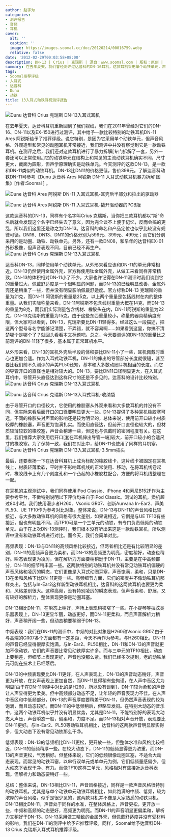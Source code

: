 ```yaml
---
author: 赵宇为
categories:
- 测评报告
- 音频
- 耳机
cover:
  alt: ''
  caption: ''
  image: https://images.soomal.cc/doc/20120214/00016759.webp
  relative: false
date: '2012-02-29T00:03:58+08:00'
description: DN-13 | Crius | 克瑞斯 | 源自：www.soomal.com | 版权：原创 |  平均/总评分：09.93/149
summary: 在去年夏天，我们曾经测评过达音科的DN-16耳机，这款耳机采用单个动铁单元，声音却和动圈耳机更为相似，我们测评中并没有察觉到它是一款动铁耳机。我们还对这款耳机进行了暴力拆解，发现动铁单元的不同。今天测评的DN-13同样是一款动铁耳机，价格比DN-11更低，目前售价399元……
tags:
- Soomal推荐评级
- 入耳式
- 达音科
- Dunu
- 动铁
title: 13入耳式动铁耳机测评报告
---
```


![Dunu 达音科 Crius 克瑞斯 DN-13入耳式耳机](https://images.soomal.cc/doc/20120214/00016757.webp)



在去年夏天，达音科耳机重新回到了我们视线，我们在2011年曾经对它们的DN-16、DN-11以及EX-150进行过测评，其中给予一款比较特别的动铁耳机DN-11 Ares 阿锐斯给予了推荐评级。说它特别，是因为它采用单个动铁单元，但声音风格、外观造型和常见的动圈耳机非常接近，我们测评中并没有察觉到它是一款动铁耳机。在测评之后，我们还对这款耳机进行了暴力拆解[专门拆解了一套，另外一套还可以正常使用。]它的动铁单元在结构上和常见的主流动铁耳机确实不同，尺寸更大，截面为圆形，但声学原理确实是动铁单元。今天测评的这款DN-13，是一款和DN-11类似的动铁耳机。DN-13比DN11的价格更低，售价399元。了解达音科动铁DN-11可参考《Dunu 达音科 Ares 阿锐斯 DN-11 入耳式动铁耳机暴力拆解 图集》[作者:Soomal ]
。


![Dune 达音科 Ares 阿锐斯 DN-11 入耳式耳机-耳壳后半部分和拉出的驱动器](https://images.soomal.cc/doc/20110804/00012532.webp)




![Dune 达音科 Ares 阿锐斯 DN-11 入耳式耳机-撬开驱动器的PCB版](https://images.soomal.cc/doc/20110804/00012534.webp)




这款达音科的DN-13，同样有个名字叫Crius 克瑞斯，当你把三款耳机都以“斯”命名后就会发现这个名字已经失去了意义，因为完全谈不上便于记忆，反而会搞的更乱，所以我们这里还是称之为DN-13。达音科的命名和产品定位也似乎比较没有规律可循。DN16、DN13、DN11的价格分别为599元、399元、499元；而它们分别采用的是动圈、动铁、动铁单元。另外，还有一款DN08，和早年的达音科EX-01外形极像，但声音表现不同，目前已经不再生产。
![Dunu 达音科 Crius 克瑞斯 DN-13入耳式耳机](https://images.soomal.cc/doc/20120214/00016758.webp)




达音科DN-13，同样使用单个动铁单元，从外形来看应该和DN-11的单元非常相近。DN-13仍然使用金属外壳，官方称使用钛金属外壳，从做工来看同样非常精致。DN-13的体积相对DN-11小了不少，大家也许记得在DN-11测评时我们谈到它的重量过大，佩戴舒适度是一个很明显的问题，而DN-13的已经明显改善，金属外壳还是稍重了一些，但并没有明显影响佩戴舒适度。官方标称DN-13 克瑞斯的重量为21克，而DN-11 阿锐斯的重量是25克，以上两个重量是包括线材在内的整体重量。从我们实际称量来看，DN-11阿锐斯不包含线材重量大概在14克，而DN-13的重量为8克，而我们实际测量包含线材、橡胶头在内，DN-11阿锐斯的重量为22克，DN-13克瑞斯的重量为15克。由于这些东西重量较小，称量的器具精确度有限，但大家可以看到，DN-13，克瑞斯要比DN-11轻得多。经过这么一段描述，把这两个型号与名字能够记清楚，不弄错，就不容易啊……如果看到这里，你搞不清楚哪个是哪个了？就回头看看本文标题吧。总之，今天要测评的DN-13的重量比之前测评的DN-11轻了很多，基本属于正常耳机水平。

从外形来看，DN-13的耳机外壳后半段的体积要比DN-11小了一些，耳机佩戴时重心也更加合适。作为入耳式动铁耳机，DN-11的伸出的导管部分长度就很短，甚至要比我们前不久测评的声美PL50还短，基本和大多数动圈耳机相当的长度。而它的导管开口的直径也是相对较大的。DN-13，要比DN11口径明显更大，在入耳式耳机中，导管开头直径达到这样尺寸的还是不多见的。达音科的设计比较特别。
![Dunu 达音科 Crius 克瑞斯 DN-13入耳式耳机](https://images.soomal.cc/doc/20120214/00016759.webp)




![Dunu 达音科 Crius 克瑞斯 DN-13入耳式耳机-收纳袋](https://images.soomal.cc/doc/20120214/00016763.webp)




由于导管开口的口径较大，它使用的橡胶塞从外观来看和大多数耳机的并没有不同，但实际来看后面开口的口径要明显更大一些。DN-13提供了多种耳机橡胶塞可选，不同的橡胶头对声音的影响还是较为明显的，总体来说，使用前开口较小材质较厚的橡胶塞，声音更为饱满扎实。而使用直径达，但前开口直径也较大的，但材质较薄较软的橡胶塞，声音会稍薄一些，但这也与佩戴时的密闭程度有关。在这里，我们推荐大家使用后开口[套在耳机伸出导管一端]较大，前开口较小的合适尺寸的橡胶塞。为了保持一致，我们在对比中，给DN-11也使用了同样的耳机塞。
![Dunu 达音科 Crius 克瑞斯 DN-13入耳式耳机-3.5mm插头](https://images.soomal.cc/doc/20120214/00016766.webp)




最后，还要表扬一下在达音科耳机上成为标配的橡胶线卡，这片线卡被固定在耳机线上，材质轻薄柔软，平时并不影响耳机线的正常使用、移动，在将耳机线卷起时，橡胶线卡上有几个刻度孔和一个凸起的小橡胶柱配合，方便的将耳机线整理在一起。

在耳机的主观测试中，我们同样使用iPod Classic、iPhone 4和索尼B152F作为主要参考平台，不做特别说明以下评价均来自于iPod Classic。测试的耳机，煲机超过80小时。我们使用漫步者H260、Vsonic GR07、创新Aurvana In-Ear2、声美PL50、UE TF10作为参考对比对象。整体来说，DN-13与DN-11的声音风格比较接近，与大多数动铁耳机的风格有很大差别，如果说相近，它倒是与UE TF10有些接近，但也有明显不同。而TF10可是一个三单元的动铁，有专门负责低频的动铁单元。由于在上次DN-13测评时，我们根本没有听出来这是一款动铁耳机，所以测评中没有和动铁耳机进行对比。而今天，我们会简单对比。

高频表现：DN-13与DN11的高频风格比较接近，但两者相比还是有比较明显的差别，DN-11的高频声音更为柔和，而DN-13的高频更为明亮，密度稍好，动态也稍好。瞬态表现更为凌厉，但在解析力方面要稍稍逊于DN-11，主要是在中高频部分，DN-11的细节稍丰富一些。这两款特别的动铁耳机并没有常见动铁耳机偏硬的声音风格和凌厉的瞬态，它们更像是入耳式动圈耳塞，声音饱满，柔和，只是DN-13在柔和风格下比DN-11更亮一些。高频细节方面，它们的密度并不像动铁耳机那样突出，包括与In-Ear2这样新型动铁耳机相比，达音科的这两款耳机也要更为柔和，风格差别很大。这种高频，没有特别凌厉的瞬态表现，但声音柔和、舒展，又有较好的解析力，整体表现更像是动圈耳塞。

DN-13相比DN-11，在瞬态上稍好，声场上表现稍狭窄了一些。在小提琴等拉弦类乐器表现上，DN-13更显华丽，动态更好，而DN-11更柔和，而且声音解析力稍好，声音稍开阔一些，但动态稍要稍弱于DN-13。

中频表现：我们在DN-11的测评中，中频的对比对象是H260和Vsonic GR07,由于与高端的GR07各个方面都有一定差距，今天不再作为参考。与H260相比，DN-11的声音已经显得很厚实饱满。与In-Ear2、PL50相比，DN-11和DN-13的声音就更加不像动铁，它们的声音要比常见动铁厚实许多。而与三单元的TF10相比，动态上要稍差，但细节上表现更好，声音也没那么紧。我们已经多次提到，老的动铁单元可能在技术上已经落后。

DN-13的中频表现要比DN-11更好，在人声表现上，DN-13的声音动态稍好，声音更为开放，在女声表现上更加自然，而DN-11显得稍有些拘谨，在人声中音区尤为明显[由于在DN-11测评中对比的是H260，所以没有谈到]，DN-11较为柔和的声音让人声显得更为柔美。但中高频部分动态不足，让年轻的声音表现力不佳。在人声中音区和中低频部分，DN-13的声音厚度要稍差于DN-11，但仍然声音表现的较为饱满，而且动态较好。而DN-11的中低频稍后，但略显发闷。在特别大动态的音乐中，这两个动铁耳机似乎并没有明显优势，尤其是DN-11，不能特别好的表现大动态大声压，声音瞬态一般，偏柔和，力度不足。而DN-13相对声音开放，表现要比DN-11更好。与In-Ear2、PL50等动铁耳机相比，达音科的这两款声音明显厚实得多，但大动态下没有常见动铁那么干净。

低频表现：DN-13的低频相比DN-11更松，更开放一些，但整体水准和风格比较相近，DN-11的低频稍厚一些。在较大动态下，DN-11的低频显得更为浓重，而DN-13的声音更松，气势稍好。但整体来说，它们的低频很像动圈耳塞，不适合大动态表现。而常见的动铁耳塞，以串行双单元或单单元为例，它们低频量感偏少，但大动态下表现干净、有力。而像TF10这样三单元，风格相对有些接近达音科表现。但解析力和动态要稍好一些。

总结：整体来说，DN-13相比DN-11，声音风格接近，同样是一款声音风格很特别的动铁耳机，尤其是与单个动铁单元动铁耳机相比，如此饱满的中频、低频，较为浓厚的声音风格，似乎是很少见的，这两款耳机并不像是大家熟悉的动铁耳机。DN-13相比DN-11，声音处于同样的水准，在整体风格上，声音更松，更开放一些，中频和高频的动态更好，高频更为明亮。而DN-11的声音明显更偏柔和，解析力又稍好于DN-13。DN-13采用做工精致的金属外壳，但佩戴舒适度并没有受材料的影响。我们在DN-11的测评中给予它推荐评级，同样，Soomal给予达音科DN-13 Crius 克瑞斯入耳式耳机推荐评级。